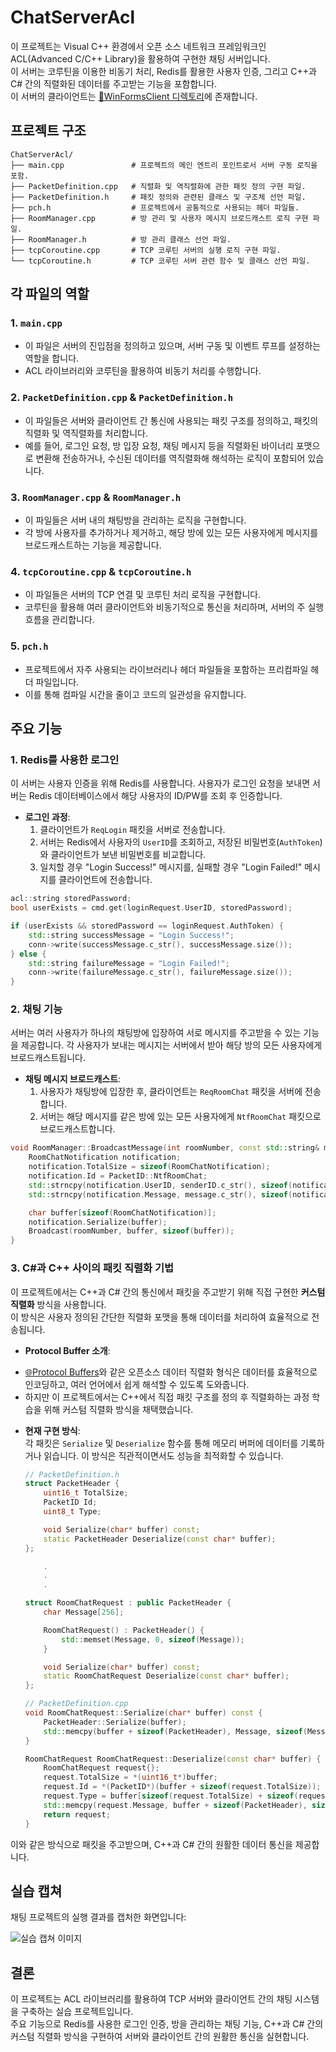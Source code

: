 # ChatServerAcl

이 프로젝트는 Visual C++ 환경에서 오픈 소스 네트워크 프레임워크인 ACL(Advanced C/C++ Library)을 활용하여 구현한 채팅 서버입니다. <br>
이 서버는 코루틴을 이용한 비동기 처리, Redis를 활용한 사용자 인증, 그리고 C++과 C# 간의 직렬화된 데이터를 주고받는 기능을 포함합니다.
<br>
이 서버의 클라이언트는 [📁WinFormsClient 디렉토리](../WinFormsClient)에 존재합니다.

## 프로젝트 구조

```
ChatServerAcl/
├── main.cpp               # 프로젝트의 메인 엔트리 포인트로서 서버 구동 로직을 포함.
├── PacketDefinition.cpp   # 직렬화 및 역직렬화에 관한 패킷 정의 구현 파일.
├── PacketDefinition.h     # 패킷 정의와 관련된 클래스 및 구조체 선언 파일.
├── pch.h                  # 프로젝트에서 공통적으로 사용되는 헤더 파일들.
├── RoomManager.cpp        # 방 관리 및 사용자 메시지 브로드캐스트 로직 구현 파일.
├── RoomManager.h          # 방 관리 클래스 선언 파일.
├── tcpCoroutine.cpp       # TCP 코루틴 서버의 실행 로직 구현 파일.
└── tcpCoroutine.h         # TCP 코루틴 서버 관련 함수 및 클래스 선언 파일.
```

## 각 파일의 역할

### 1. `main.cpp`
- 이 파일은 서버의 진입점을 정의하고 있으며, 서버 구동 및 이벤트 루프를 설정하는 역할을 합니다.
- ACL 라이브러리와 코루틴을 활용하여 비동기 처리를 수행합니다.

### 2. `PacketDefinition.cpp` & `PacketDefinition.h`
- 이 파일들은 서버와 클라이언트 간 통신에 사용되는 패킷 구조를 정의하고, 패킷의 직렬화 및 역직렬화를 처리합니다. 
- 예를 들어, 로그인 요청, 방 입장 요청, 채팅 메시지 등을 직렬화된 바이너리 포맷으로 변환해 전송하거나, 수신된 데이터를 역직렬화해 해석하는 로직이 포함되어 있습니다.

### 3. `RoomManager.cpp` & `RoomManager.h`
- 이 파일들은 서버 내의 채팅방을 관리하는 로직을 구현합니다.
- 각 방에 사용자를 추가하거나 제거하고, 해당 방에 있는 모든 사용자에게 메시지를 브로드캐스트하는 기능을 제공합니다.

### 4. `tcpCoroutine.cpp` & `tcpCoroutine.h`
- 이 파일들은 서버의 TCP 연결 및 코루틴 처리 로직을 구현합니다.
- 코루틴을 활용해 여러 클라이언트와 비동기적으로 통신을 처리하며, 서버의 주 실행 흐름을 관리합니다.

### 5. `pch.h`
- 프로젝트에서 자주 사용되는 라이브러리나 헤더 파일들을 포함하는 프리컴파일 헤더 파일입니다.
- 이를 통해 컴파일 시간을 줄이고 코드의 일관성을 유지합니다.


## 주요 기능

### 1. Redis를 사용한 로그인
이 서버는 사용자 인증을 위해 Redis를 사용합니다. 사용자가 로그인 요청을 보내면 서버는 Redis 데이터베이스에서 해당 사용자의 ID/PW를 조회 후 인증합니다.

- **로그인 과정**:  
  1. 클라이언트가 `ReqLogin` 패킷을 서버로 전송합니다.  
  2. 서버는 Redis에서 사용자의 `UserID`를 조회하고, 저장된 비밀번호(`AuthToken`)와 클라이언트가 보낸 비밀번호를 비교합니다.  
  3. 일치할 경우 "Login Success!" 메시지를, 실패할 경우 "Login Failed!" 메시지를 클라이언트에 전송합니다.

```cpp
acl::string storedPassword;
bool userExists = cmd.get(loginRequest.UserID, storedPassword);

if (userExists && storedPassword == loginRequest.AuthToken) {
    std::string successMessage = "Login Success!";
    conn->write(successMessage.c_str(), successMessage.size());
} else {
    std::string failureMessage = "Login Failed!";
    conn->write(failureMessage.c_str(), failureMessage.size());
}
```

### 2. 채팅 기능
서버는 여러 사용자가 하나의 채팅방에 입장하여 서로 메시지를 주고받을 수 있는 기능을 제공합니다. 각 사용자가 보내는 메시지는 서버에서 받아 해당 방의 모든 사용자에게 브로드캐스트됩니다.

- **채팅 메시지 브로드캐스트**:  
  1. 사용자가 채팅방에 입장한 후, 클라이언트는 `ReqRoomChat` 패킷을 서버에 전송합니다.  
  2. 서버는 해당 메시지를 같은 방에 있는 모든 사용자에게 `NtfRoomChat` 패킷으로 브로드캐스트합니다. 
  
```cpp
void RoomManager::BroadcastMessage(int roomNumber, const std::string& message, const std::string& senderID) {
    RoomChatNotification notification;
    notification.TotalSize = sizeof(RoomChatNotification);
    notification.Id = PacketID::NtfRoomChat;
    std::strncpy(notification.UserID, senderID.c_str(), sizeof(notification.UserID) - 1);
    std::strncpy(notification.Message, message.c_str(), sizeof(notification.Message) - 1);

    char buffer[sizeof(RoomChatNotification)];
    notification.Serialize(buffer);
    Broadcast(roomNumber, buffer, sizeof(buffer));
}
```

### 3. C#과 C++ 사이의 패킷 직렬화 기법

이 프로젝트에서는 C++과 C# 간의 통신에서 패킷을 주고받기 위해 직접 구현한 **커스텀 직렬화** 방식을 사용합니다. <br>
이 방식은 사용자 정의된 간단한 직렬화 포맷을 통해 데이터를 처리하여 효율적으로 전송됩니다.

- **Protocol Buffer 소개**:  
 * [🌐Protocol Buffers](https://protobuf.dev/)와 같은 오픈소스 데이터 직렬화 형식은 데이터를 효율적으로 인코딩하고, 여러 언어에서 쉽게 해석할 수 있도록 도와줍니다.
 * 하지만 이 프로젝트에서는 C++에서 직접 패킷 구조를 정의 후 직렬화하는 과정 학습을 위해 커스텀 직렬화 방식을 채택했습니다.

- **현재 구현 방식**:  
  각 패킷은 `Serialize` 및 `Deserialize` 함수를 통해 메모리 버퍼에 데이터를 기록하거나 읽습니다. 이 방식은 직관적이면서도 성능을 최적화할 수 있습니다.

  ```cpp
  // PacketDefinition.h
  struct PacketHeader {
      uint16_t TotalSize;
      PacketID Id;
      uint8_t Type;
  
      void Serialize(char* buffer) const;
      static PacketHeader Deserialize(const char* buffer);
  };
  
      .
      .
      .
  
  struct RoomChatRequest : public PacketHeader {
      char Message[256];
  
      RoomChatRequest() : PacketHeader() {
          std::memset(Message, 0, sizeof(Message));
      }
  
      void Serialize(char* buffer) const;
      static RoomChatRequest Deserialize(const char* buffer);
  };
  
  ```
  
  
  ```cpp
  // PacketDefinition.cpp
  void RoomChatRequest::Serialize(char* buffer) const {
      PacketHeader::Serialize(buffer);
      std::memcpy(buffer + sizeof(PacketHeader), Message, sizeof(Message));
  }
  
  RoomChatRequest RoomChatRequest::Deserialize(const char* buffer) {
      RoomChatRequest request{};
      request.TotalSize = *(uint16_t*)buffer;
      request.Id = *(PacketID*)(buffer + sizeof(request.TotalSize));
      request.Type = buffer[sizeof(request.TotalSize) + sizeof(request.Id)];
      std::memcpy(request.Message, buffer + sizeof(PacketHeader), sizeof(request.Message));
      return request;
  }
  ```

이와 같은 방식으로 패킷을 주고받으며, C++과 C# 간의 원활한 데이터 통신을 제공합니다.

## 실습 캡쳐

채팅 프로젝트의 실행 결과를 캡처한 화면입니다:

![실습 캡쳐 이미지](../Document/img/ChatServerExample.PNG) 


## 결론
이 프로젝트는 ACL 라이브러리를 활용하여 TCP 서버와 클라이언트 간의 채팅 시스템을 구축하는 실습 프로젝트입니다. <br>
주요 기능으로 Redis를 사용한 로그인 인증, 방을 관리하는 채팅 기능, C++과 C# 간의 커스텀 직렬화 방식을 구현하여 서버와 클라이언트 간의 원활한 통신을 실현합니다. <br>
